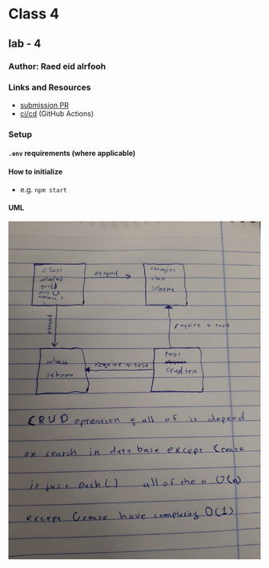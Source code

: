 # Class 4

## lab - 4 

### Author: Raed eid alrfooh

### Links and Resources

- [submission PR](https://github.com/raed-401-advanced-javascript/Class4-lab/pull/1)
- [ci/cd](https://github.com/raed-401-advanced-javascript/Class4-lab/pull/1/checks?check_run_id=404378742) (GitHub Actions)

### Setup

#### `.env` requirements (where applicable)


#### How to initialize

- e.g. `npm start`


#### UML

![white borad](/assets/83752614_862372294215267_5209779979834884096_n.jpg)


